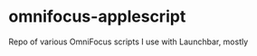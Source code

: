 omnifocus-applescript
=====================

Repo of various OmniFocus scripts I use with Launchbar, mostly
